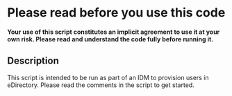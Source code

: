 Please read before you use this code
====================================

**Your use of this script constitutes an implicit
agreement to use it at your own risk. Please read
and understand the code fully before running it.**

Description
-----------

This script is intended to be run as part of an
IDM to provision users in eDirectory. Please read 
the comments in the script to get started.

